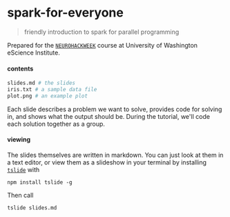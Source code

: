 # spark-for-everyone

> friendly introduction to spark for parallel programming

Prepared for the [`NEUROHACKWEEK`](https://neurohackweek.github.io/nhw2016/) course at University of Washington eScience Institute.

#### contents

```python
slides.md # the slides
iris.txt # a sample data file
plot.png # an example plot
```

Each slide describes a problem we want to solve, provides code for solving in, and shows what the output should be. During the tutorial, we'll code each solution together as a group.

#### viewing

The slides themselves are written in markdown. You can just look at them in a text editor, or view them as a slideshow in your terminal by installing [`tslide`](https://github.com/dominictarr/tslide) with

```
npm install tslide -g
```

Then call

```
tslide slides.md
```